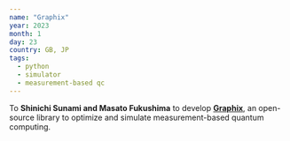 ```yaml
---
name: "Graphix"
year: 2023
month: 1
day: 23
country: GB, JP
tags:
  - python
  - simulator
  - measurement-based qc
---
```

To **Shinichi Sunami and Masato Fukushima** to develop **[Graphix](https://github.com/TeamGraphix/graphix)**, an open-source library to optimize and simulate measurement-based quantum computing.
